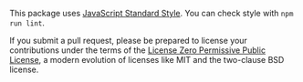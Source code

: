This package uses [JavaScript Standard Style](https://standardjs.com/).  You can check style with `npm run lint`.

If you submit a pull request, please be prepared to license your contributions under the terms of the [License Zero Permissive Public License](https://licensezero.com/licenses/permissive), a modern evolution of licenses like MIT and the two-clause BSD license.
